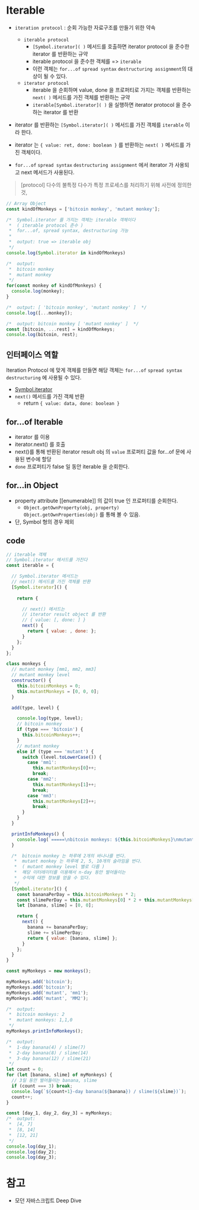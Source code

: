 # Iterable

- `iteration protocol` : 순회 가능한 자료구조를 만들기 위한 약속
  - `iterable protocol`
    - `[Symbol.iterator]( )` 메서드를 호출하면 iterator protocol 을 준수한 iterator 를 반환하는 규약
    - iterable protocol 을 준수한 객체를 => `iterable` 
    - 이런 객체는 `for...of` `spread syntax` `destructuring assignment`의 대상이 될 수 있다.
  - `iterator protocol`
    - iterable 을 순회하며 value, done 을 프로퍼티로 가지는 객체를 반환하는 `next( )` 메서드를 가진 객체를 반환하는 규약
    - `iterable[Symbol.iterator]( )` 을 실행하면 iterator protocol 을 준수하는 iterator 를 반환

- iterator 를 반환하는 `[Symbol.iterator]( )` 메서드를 가진 객체를 `iterable` 이라 한다.
- iterator 는 `{ value: ret, done: boolean }` 를 반환하는 `next( )` 메서드를 가진 객체이다.
- `for...of` `spread syntax` `destructuring assignment` 에서 iterator 가 사용되고 next 메서드가 사용된다.

> [protocol] 다수의 불특정 다수가 특정 프로세스를 처리하기 위해 사전에 정의한 것, 

```js
// Array Object
const kindOfMonkeys = ['bitcoin monkey', 'mutant monkey'];

/*  Symbol.iterator 를 가지는 객체는 iterable 객체이다
 *  ( iterable protocol 준수 )
 *  for...of, spread syntax, destructuring 가능
 *  
 *  output: true => iterable obj
 */
console.log(Symbol.iterator in kindOfMonkeys)

/*  output:
 *  bitcoin monkey
 *  mutant monkey
 */
for(const monkey of kindOfMonkeys) {
  console.log(monkey);
}

/*  output: [ 'bitcoin monkey', 'mutant nonkey' ]  */
console.log([...monkey]);

/*  output: bitcoin monkey [ 'mutant nonkey' ]  */
const [bitcoin, ...rest] = kindOfMonkeys;
console.log(bitcoin, rest);
```

## 인터페이스 역할
Iteration Protocol 에 맞게 객체를 만들면 해당 객체는 `for...of` `spread syntax` `destructuring` 에 사용될 수 있다.
- [Symbol.iterator]()
- `next()` 메서드를 가진 객체 반환
  - return `{ value: data, done: boolean }`


## for...of Iterable
- iterator 를 이용
- iterator.next() 를 호출
- next()를 통해 반환된 iterator result obj 의 `value` 프로퍼티 값을 for...of 문에 사용된 변수에 할당
- `done` 프로퍼티가 false 일 동안 iterable 을 순회한다.
## for...in Object
- property attribute [[enumerable]] 의 값이 true 인 프로퍼티를 순회한다.
  - `Object.getOwnProperty(obj, property)` `Object.getOwnProperties(obj)` 를 통해 볼 수 있음.
- 단, Symbol 형의 경우 제외

## code

```js
// iterable 객체
// Symbol.iterator 메서드를 가진다
const iterable = {

  // Symbol.iterator 메서드는
  // next() 메서드를 가진 객체를 반환
  [Symbol.iterator]() {
    
    return {

      // next() 메서드는
      // iterator result object 를 반환
      // { value: [, done: ] }
      next() {
        return { value: , done: };
      }
    };
  }
};
```
```js
class monkeys {
  // mutant monkey [mm1, mm2, mm3] 
  // mutant monkey level
  constructor() {
    this.bitcoinMonkeys = 0;
    this.mutantMonkeys = [0, 0, 0];
  }

  add(type, level) {

    console.log(type, level);
    // bitcoin monkey
    if (type === 'bitcoin') {
      this.bitcoinMonkeys++;
    } 
    // mutant monkey
    else if (type === 'mutant') {
      switch (level.toLowerCase()) {
        case 'mm1':
          this.mutantMonkeys[0]++;
          break;
        case 'mm2':
          this.mutantMonkeys[1]++;
          break;
        case 'mm3':
          this.mutantMonkeys[2]++;
          break;
      }
    }
  }

  printInfoMonkeys() {
    console.log(`=====\nbitcoin monkeys: ${this.bitcoinMonkeys}\nmutant monkeys: ${this.mutantMonkeys}\n=====`);
  }

  /*  bitcoin monkey 는 하루에 2개의 바나나를 번다.
   *  mutant monkey 는 하루에 2, 5, 10개의 슬라임을 번다. 
   *  ( mutant monkey level 별로 다름 )
   *  해당 이터레이터를 이용해서 n-day 동안 벌어들이는 
   *  수익에 대한 정보를 얻을 수 있다.
   */
  [Symbol.iterator]() {
    const bananaPerDay = this.bitcoinMonkeys * 2;
    const slimePerDay = this.mutantMonkeys[0] * 2 + this.mutantMonkeys[1] * 5 + this.mutantMonkeys[2] * 10;
    let [banana, slime] = [0, 0];

    return {
      next() {
        banana += bananaPerDay;
        slime += slimePerDay;
        return { value: [banana, slime] };
      }
    };
  }
}

const myMonkeys = new monkeys();

myMonkeys.add('bitcoin');
myMonkeys.add('bitcoin');
myMonkeys.add('mutant', 'mm1');
myMonkeys.add('mutant', 'MM2');

/*  output:
 *  bitcoin monkeys: 2
 *  mutant monkeys: 1,1,0
 */
myMonkeys.printInfoMonkeys();

/*  output:
 *  1-day banana(4) / slime(7)
 *  2-day banana(8) / slime(14)
 *  3-day banana(12) / slime(21)
 */
let count = 0;
for (let [banana, slime] of myMonkeys) {
  // 3일 동안 벌어들이는 banana, slime 
  if (count === 3) break;
  console.log(`${count+1}-day banana(${banana}) / slime(${slime})`);
  count++;
}

const [day_1, day_2, day_3] = myMonkeys;
/*  output: 
 *  [4, 7]
 *  [8, 14]
 *  [12, 21]
 */
console.log(day_1);
console.log(day_2);
console.log(day_3);
```

# 참고
- 모던 자바스크립트 Deep Dive
